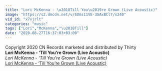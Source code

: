 ```yaml
---
title: "Lori McKenna - \u2018Till You\u2019re Grown (Live Acoustic)"
image: "https://s2.dmcdn.net/v/SOms11VE-3GAxBCl7/x240"
vid_id: "x7vjrlt"
categories: "music"
tags: ["Lori","McKenna","\u2018Till"]
date: "2020-08-27T16:37:03+03:00"
---
```

Copyright 2020 CN Records marketed and distributed by Thirty<br><b>Lori McKenna - ‘Till You’re Grown (Live Acoustic)</b><br> <i>Lori McKenna - ‘Till You’re Grown (Live Acoustic)</i><br> <u>Lori McKenna - ‘Till You’re Grown (Live Acoustic)</u>

